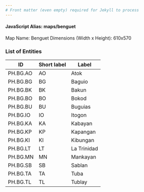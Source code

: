 ```yaml
---
# Front matter (even empty) required for Jekyll to process
---
```


#### JavaScript Alias: maps/benguet

Map Name: Benguet
Dimensions (Width x Height): 610x570





### List of Entities

ID | Short label | Label
---|---|---|
PH.BG.AO | AO | Atok
PH.BG.BG | BG | Baguio
PH.BG.BK | BK | Bakun
PH.BG.BO | BO | Bokod
PH.BG.BU | BU | Buguias
PH.BG.IO | IO | Itogon
PH.BG.KA | KA | Kabayan
PH.BG.KP | KP | Kapangan
PH.BG.KI | KI | Kibungan
PH.BG.LT | LT | La Trinidad
PH.BG.MN | MN | Mankayan
PH.BG.SB | SB | Sablan
PH.BG.TA | TA | Tuba
PH.BG.TL | TL | Tublay